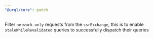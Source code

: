```yaml
---
"@urql/core": patch
---
```


Filter `network-only` requests from the `ssrExchange`, this is to enable `staleWhileRevalidated` queries to successfully dispatch their queries
